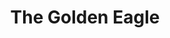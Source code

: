 ---
pid: LLG55
title: The Golden Eagle
location_transcription: Top of the Comcast Building
zipcode: '19118'
outside_phl: 
neighborhood: Chestnut Hill
age: '16'
age_range: 13-19
instagram: 
image_file_name: LLG_55.jpg
proposal_transcription: |-
  8m

  10m
topic: Animals,Sports
topic_summary: 0, 0
type: Sculpture Statue
keywords_other: eagles, football, gold, tall building, comcast
credit: Jonathan Block
image_labels: 
twitter: 
facebook: 
permalink: "/monuments/llg55/"
layout: item-page
---